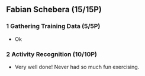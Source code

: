 ## Fabian Schebera (15/15P)

### 1 Gathering Training Data (5/5P)

 * Ok

### 2 Activity Recognition (10/10P)

 * Very well done! Never had so much fun exercising.